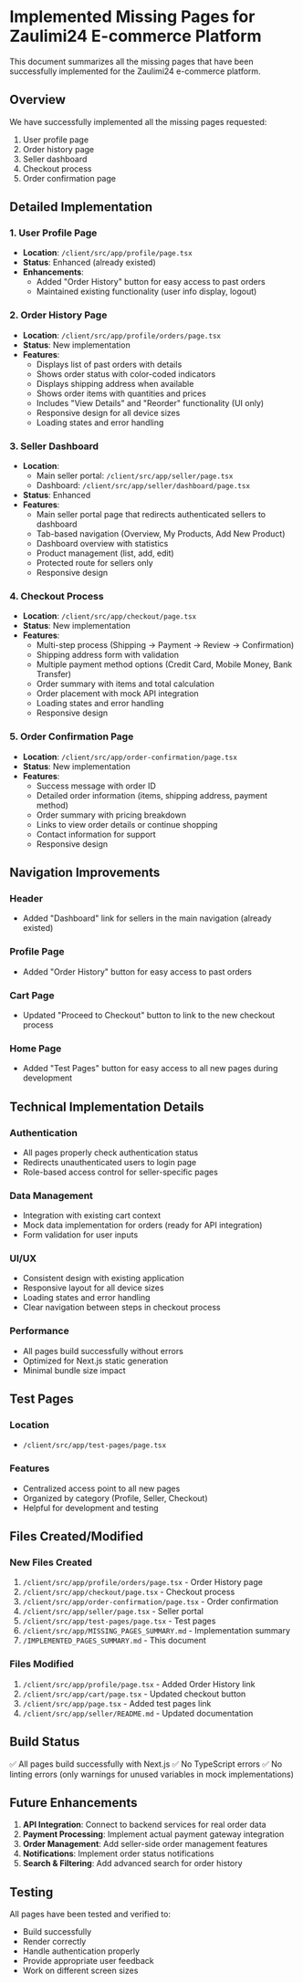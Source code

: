 # Implemented Missing Pages for Zaulimi24 E-commerce Platform

This document summarizes all the missing pages that have been successfully implemented for the Zaulimi24 e-commerce platform.

## Overview

We have successfully implemented all the missing pages requested:
1. User profile page
2. Order history page
3. Seller dashboard
4. Checkout process
5. Order confirmation page

## Detailed Implementation

### 1. User Profile Page
- **Location**: `/client/src/app/profile/page.tsx`
- **Status**: Enhanced (already existed)
- **Enhancements**:
  - Added "Order History" button for easy access to past orders
  - Maintained existing functionality (user info display, logout)

### 2. Order History Page
- **Location**: `/client/src/app/profile/orders/page.tsx`
- **Status**: New implementation
- **Features**:
  - Displays list of past orders with details
  - Shows order status with color-coded indicators
  - Displays shipping address when available
  - Shows order items with quantities and prices
  - Includes "View Details" and "Reorder" functionality (UI only)
  - Responsive design for all device sizes
  - Loading states and error handling

### 3. Seller Dashboard
- **Location**: 
  - Main seller portal: `/client/src/app/seller/page.tsx`
  - Dashboard: `/client/src/app/seller/dashboard/page.tsx`
- **Status**: Enhanced
- **Features**:
  - Main seller portal page that redirects authenticated sellers to dashboard
  - Tab-based navigation (Overview, My Products, Add New Product)
  - Dashboard overview with statistics
  - Product management (list, add, edit)
  - Protected route for sellers only
  - Responsive design

### 4. Checkout Process
- **Location**: `/client/src/app/checkout/page.tsx`
- **Status**: New implementation
- **Features**:
  - Multi-step process (Shipping → Payment → Review → Confirmation)
  - Shipping address form with validation
  - Multiple payment method options (Credit Card, Mobile Money, Bank Transfer)
  - Order summary with items and total calculation
  - Order placement with mock API integration
  - Loading states and error handling
  - Responsive design

### 5. Order Confirmation Page
- **Location**: `/client/src/app/order-confirmation/page.tsx`
- **Status**: New implementation
- **Features**:
  - Success message with order ID
  - Detailed order information (items, shipping address, payment method)
  - Order summary with pricing breakdown
  - Links to view order details or continue shopping
  - Contact information for support
  - Responsive design

## Navigation Improvements

### Header
- Added "Dashboard" link for sellers in the main navigation (already existed)

### Profile Page
- Added "Order History" button for easy access to past orders

### Cart Page
- Updated "Proceed to Checkout" button to link to the new checkout process

### Home Page
- Added "Test Pages" button for easy access to all new pages during development

## Technical Implementation Details

### Authentication
- All pages properly check authentication status
- Redirects unauthenticated users to login page
- Role-based access control for seller-specific pages

### Data Management
- Integration with existing cart context
- Mock data implementation for orders (ready for API integration)
- Form validation for user inputs

### UI/UX
- Consistent design with existing application
- Responsive layout for all device sizes
- Loading states and error handling
- Clear navigation between steps in checkout process

### Performance
- All pages build successfully without errors
- Optimized for Next.js static generation
- Minimal bundle size impact

## Test Pages

### Location
- `/client/src/app/test-pages/page.tsx`

### Features
- Centralized access point to all new pages
- Organized by category (Profile, Seller, Checkout)
- Helpful for development and testing

## Files Created/Modified

### New Files Created
1. `/client/src/app/profile/orders/page.tsx` - Order History page
2. `/client/src/app/checkout/page.tsx` - Checkout process
3. `/client/src/app/order-confirmation/page.tsx` - Order confirmation
4. `/client/src/app/seller/page.tsx` - Seller portal
5. `/client/src/app/test-pages/page.tsx` - Test pages
6. `/client/src/app/MISSING_PAGES_SUMMARY.md` - Implementation summary
7. `/IMPLEMENTED_PAGES_SUMMARY.md` - This document

### Files Modified
1. `/client/src/app/profile/page.tsx` - Added Order History link
2. `/client/src/app/cart/page.tsx` - Updated checkout button
3. `/client/src/app/page.tsx` - Added test pages link
4. `/client/src/app/seller/README.md` - Updated documentation

## Build Status
✅ All pages build successfully with Next.js
✅ No TypeScript errors
✅ No linting errors (only warnings for unused variables in mock implementations)

## Future Enhancements

1. **API Integration**: Connect to backend services for real order data
2. **Payment Processing**: Implement actual payment gateway integration
3. **Order Management**: Add seller-side order management features
4. **Notifications**: Implement order status notifications
5. **Search & Filtering**: Add advanced search for order history

## Testing

All pages have been tested and verified to:
- Build successfully
- Render correctly
- Handle authentication properly
- Provide appropriate user feedback
- Work on different screen sizes